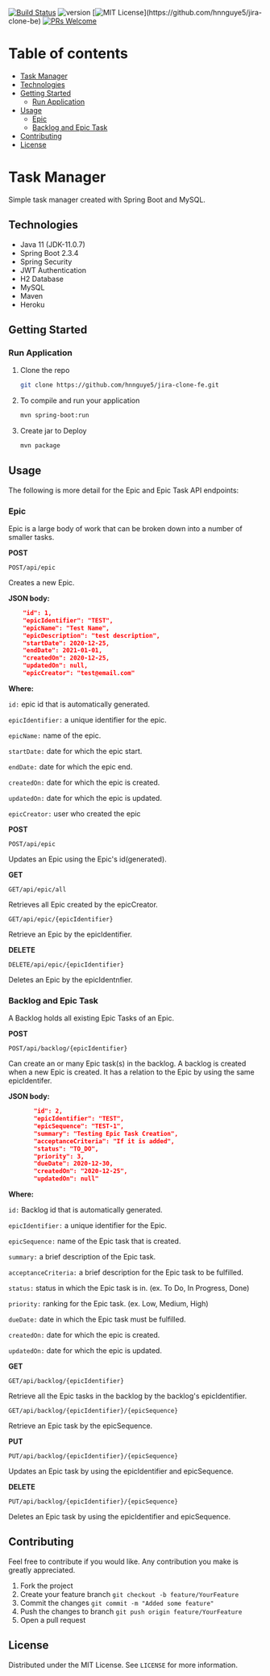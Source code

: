 [![Build Status](https://travis-ci.com/hnnguye5/jira-clone-be.svg?token=Kc8c2mz2bFRyBWFJumHk&branch=main)](https://travis-ci.com/hnnguye5/jira-clone-be) 
![version](https://img.shields.io/badge/version-v1.0-blue)
[![MIT License](https://img.shields.io/apm/l/atomic-design-ui.svg?)](https://github.com/hnnguye5/jira-clone-be)
[![PRs Welcome](https://img.shields.io/badge/PRs-welcome-brightgreen.svg?style=flat-square)](https://github.com/hnnguye5/jira-clone-be/pulls)

Table of contents
=================

<!--ts-->
   * [Task Manager](#Task-Manager)
   * [Technologies](#Technologies)
   * [Getting Started](#Getting-Started)
      * [Run Application](#Run-Application)
   * [Usage](#Usage)
      * [Epic](#Epic)
      * [Backlog and Epic Task](#Backlog-and-Epic-Task)
   * [Contributing](#Contributing)
   * [License](#License)
<!--te-->

# Task Manager 

Simple task manager created with Spring Boot and MySQL.

## Technologies

* Java 11 (JDK-11.0.7)
* Spring Boot 2.3.4
* Spring Security
* JWT Authentication
* H2 Database
* MySQL
* Maven
* Heroku

## Getting Started

### Run Application

1. Clone the repo
   ```sh
   git clone https://github.com/hnnguye5/jira-clone-fe.git
   ```
2. To compile and run your application
   ```sh
   mvn spring-boot:run
   ```
3. Create jar to Deploy
   ```sh
   mvn package
   ```
## Usage

The following is more detail for the Epic and Epic Task API endpoints:

### Epic

Epic is a large body of work that can be broken down into a number of smaller tasks.

**POST**

`POST/api/epic`

Creates a new Epic.

**JSON body:**
```json
    "id": 1,
    "epicIdentifier": "TEST",
    "epicName": "Test Name",
    "epicDescription": "test description",
    "startDate": 2020-12-25,
    "endDate": 2021-01-01,
    "createdOn": 2020-12-25,
    "updatedOn": null,
    "epicCreator": "test@email.com"
```
**Where:**

`id:` epic id that is automatically generated.

`epicIdentifier:` a unique identifier for the epic.

`epicName:` name of the epic.

`startDate:` date for which the epic start.

`endDate:` date for which the epic end.

`createdOn:` date for which the epic is created.

`updatedOn:` date for which the epic is updated.

`epicCreator:` user who created the epic

**POST**

`POST/api/epic`

Updates an Epic using the Epic's id(generated).

**GET**

`GET/api/epic/all`

Retrieves all Epic created by the epicCreator.

`GET/api/epic/{epicIdentifier}`

Retrieve an Epic by the epicIdentifier.

**DELETE**

`DELETE/api/epic/{epicIdentifier}`

Deletes an Epic by the epicIdentnfier.

### Backlog and Epic Task

A Backlog holds all existing Epic Tasks of an Epic.

**POST**

`POST/api/backlog/{epicIdentifier}`

Can create an or many Epic task(s) in the backlog. A backlog is created when a new Epic is created. It has a relation to the Epic by using the same epicIdentifer.

**JSON body:**
```json
       "id": 2,
       "epicIdentifier": "TEST",
       "epicSequence": "TEST-1",
       "summary": "Testing Epic Task Creation",
       "acceptanceCriteria": "If it is added",
       "status": "TO_DO",
       "priority": 3,
       "dueDate": 2020-12-30,
       "createdOn": "2020-12-25",
       "updatedOn": null"
```
**Where:**

`id:` Backlog id that is automatically generated.

`epicIdentifier:` a unique identifier for the Epic.

`epicSequence:` name of the Epic task that is created.

`summary:` a brief description of the Epic task.

`acceptanceCriteria:` a brief description for the Epic task to be fulfilled.

`status:` status in which the Epic task is in. (ex. To Do, In Progress, Done)

`priority:` ranking for the Epic task. (ex. Low, Medium, High)

`dueDate:` date in which the Epic task must be fulfilled.

`createdOn:` date for which the epic is created.

`updatedOn:` date for which the epic is updated.

**GET**

`GET/api/backlog/{epicIdentifier}`

Retrieve all the Epic tasks in the backlog by the backlog's epicIdentifier.

`GET/api/backlog/{epicIdentifier}/{epicSequence}`

Retrieve an Epic task by the epicSequence.

**PUT**

`PUT/api/backlog/{epicIdentifier}/{epicSequence}`

Updates an Epic task by using the epicIdentifier and epicSequence.

**DELETE**

`PUT/api/backlog/{epicIdentifier}/{epicSequence}`

Deletes an Epic task by using the epicIdentifier and epicSequence.

## Contributing

Feel free to contribute if you would like. Any contribution you make is greatly appreciated.

1. Fork the project
2. Create your feature branch `git checkout -b feature/YourFeature`
3. Commit the changes `git commit -m "Added some feature"`
4. Push the changes to branch `git push origin feature/YourFeature`
5. Open a pull request

## License

Distributed under the MIT License. See `LICENSE` for more information.